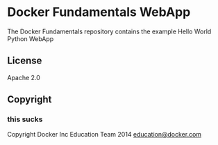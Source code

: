 Docker Fundamentals WebApp
==========================

The Docker Fundamentals repository contains the example Hello World Python WebApp

## License

Apache 2.0

## Copyright
### this sucks

Copyright Docker Inc Education Team 2014 <education@docker.com>
